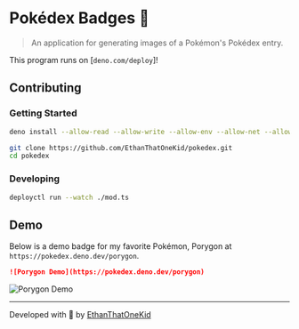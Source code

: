 # Pokédex Badges 🦕

> An application for generating images of a Pokémon's Pokédex entry.

This program runs on [`deno.com/deploy`]!

## Contributing

### Getting Started

```sh
deno install --allow-read --allow-write --allow-env --allow-net --allow-run --no-check -f https://deno.land/x/deploy/deployctl.ts

git clone https://github.com/EthanThatOneKid/pokedex.git
cd pokedex
```

### Developing

```sh
deployctl run --watch ./mod.ts
```

## Demo

Below is a demo badge for my favorite Pokémon, Porygon at `https://pokedex.deno.dev/porygon`.

```md
![Porygon Demo](https://pokedex.deno.dev/porygon)
```

![Porygon Demo](https://pokedex.deno.dev/porygon)

---

Developed with 💖 by [EthanThatOneKid](https://github.com/EthanThatOneKid/)